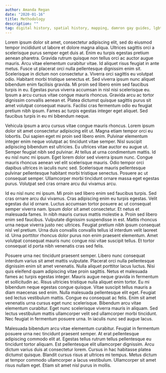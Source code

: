```yaml
---
author: Amanda Regan
date: "2020-01-16"
title: Methodology
description: ""
tag: digital history, spatial history, mapping, damron gay guides, lgbtq history
---
```


Lorem ipsum dolor sit amet, consectetur adipiscing elit, sed do eiusmod tempor incididunt ut labore et dolore magna aliqua. Ultrices sagittis orci a scelerisque purus semper eget duis at. Enim eu turpis egestas pretium aenean pharetra. Gravida rutrum quisque non tellus orci ac auctor augue mauris. Arcu vitae elementum curabitur vitae. Id aliquet risus feugiat in ante metus. Fusce ut placerat orci nulla pellentesque dignissim enim sit. Scelerisque in dictum non consectetur a. Viverra orci sagittis eu volutpat odio. Habitant morbi tristique senectus et. Sed viverra ipsum nunc aliquet bibendum enim facilisis gravida. Mi proin sed libero enim sed faucibus turpis in eu. Egestas purus viverra accumsan in nisl nisi scelerisque eu. Ipsum a arcu cursus vitae congue mauris rhoncus. Gravida arcu ac tortor dignissim convallis aenean et. Platea dictumst quisque sagittis purus sit amet volutpat consequat mauris. Facilisi cras fermentum odio eu feugiat pretium nibh ipsum. Fames ac turpis egestas integer eget aliquet. Sed faucibus turpis in eu mi bibendum neque.

Vehicula ipsum a arcu cursus vitae congue mauris rhoncus. Lorem ipsum dolor sit amet consectetur adipiscing elit ut. Magna etiam tempor orci eu lobortis. Dui sapien eget mi proin sed libero enim. Pulvinar elementum integer enim neque volutpat ac tincidunt vitae semper. Nisl suscipit adipiscing bibendum est ultricies. Eu ultrices vitae auctor eu augue ut. Semper feugiat nibh sed pulvinar. At tellus at urna condimentum mattis. Id eu nisl nunc mi ipsum. Eget lorem dolor sed viverra ipsum nunc. Congue mauris rhoncus aenean vel elit scelerisque mauris. Odio tempor orci dapibus ultrices in iaculis nunc sed. Scelerisque mauris pellentesque pulvinar pellentesque habitant morbi tristique senectus. Posuere ac ut consequat semper. Ullamcorper morbi tincidunt ornare massa eget egestas purus. Volutpat sed cras ornare arcu dui vivamus arcu.

Id eu nisl nunc mi ipsum. Mi proin sed libero enim sed faucibus turpis. Sed cras ornare arcu dui vivamus. Cras adipiscing enim eu turpis egestas. Velit egestas dui id ornare. Luctus accumsan tortor posuere ac ut consequat semper viverra nam. Ipsum dolor sit amet consectetur. Et netus et malesuada fames. In nibh mauris cursus mattis molestie a. Proin sed libero enim sed faucibus. Vulputate dignissim suspendisse in est. Mattis rhoncus urna neque viverra justo nec ultrices. Feugiat pretium nibh ipsum consequat nisl vel pretium. Urna duis convallis convallis tellus id interdum velit laoreet id. Urna porttitor rhoncus dolor purus non enim praesent elementum. Amet volutpat consequat mauris nunc congue nisi vitae suscipit tellus. Et tortor consequat id porta nibh venenatis cras sed felis.

Posuere urna nec tincidunt praesent semper. Libero nunc consequat interdum varius sit amet mattis vulputate. Placerat orci nulla pellentesque dignissim enim sit amet venenatis. Nulla aliquet porttitor lacus luctus. Nisi quis eleifend quam adipiscing vitae proin sagittis. Netus et malesuada fames ac turpis egestas integer. Mauris augue neque gravida in fermentum et sollicitudin ac. Risus ultricies tristique nulla aliquet enim tortor. Eu mi bibendum neque egestas congue quisque. Vitae suscipit tellus mauris a diam maecenas sed enim. Nulla malesuada pellentesque elit eget. Feugiat sed lectus vestibulum mattis. Congue eu consequat ac felis. Enim sit amet venenatis urna cursus eget nunc scelerisque. Bibendum arcu vitae elementum curabitur. Eget nunc scelerisque viverra mauris in aliquam. Sed lectus vestibulum mattis ullamcorper velit sed ullamcorper morbi tincidunt. Nec feugiat in fermentum posuere urna. In iaculis nunc sed augue lacus.

Malesuada bibendum arcu vitae elementum curabitur. Feugiat in fermentum posuere urna nec tincidunt praesent semper. At erat pellentesque adipiscing commodo elit at. Egestas tellus rutrum tellus pellentesque eu tincidunt tortor aliquam. Est pellentesque elit ullamcorper dignissim. Arcu dictum varius duis at consectetur lorem. Cursus in hac habitasse platea dictumst quisque. Blandit cursus risus at ultrices mi tempus. Metus dictum at tempor commodo ullamcorper a lacus vestibulum. Ullamcorper sit amet risus nullam eget. Etiam sit amet nisl purus in mollis.
